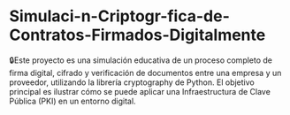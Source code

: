 # Simulaci-n-Criptogr-fica-de-Contratos-Firmados-Digitalmente
🔒Este proyecto es una simulación educativa de un proceso completo de firma digital, cifrado y verificación de documentos entre una empresa y un proveedor, utilizando la librería cryptography de Python. El objetivo principal es ilustrar cómo se puede aplicar una Infraestructura de Clave Pública (PKI) en un entorno digital.

